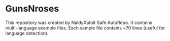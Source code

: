 # GunsNroses

This repository was created by NaldyXploit Safe AutoRepo.
It contains multi-language example files. Each sample file contains ~70 lines (useful for language detection).
